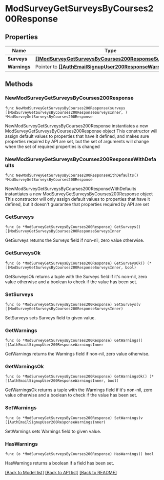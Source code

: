 # ModSurveyGetSurveysByCourses200Response

## Properties

Name | Type | Description | Notes
------------ | ------------- | ------------- | -------------
**Surveys** | [**[]ModSurveyGetSurveysByCourses200ResponseSurveysInner**](ModSurveyGetSurveysByCourses200ResponseSurveysInner.md) |  | 
**Warnings** | Pointer to [**[]AuthEmailSignupUser200ResponseWarningsInner**](AuthEmailSignupUser200ResponseWarningsInner.md) |  | [optional] 

## Methods

### NewModSurveyGetSurveysByCourses200Response

`func NewModSurveyGetSurveysByCourses200Response(surveys []ModSurveyGetSurveysByCourses200ResponseSurveysInner, ) *ModSurveyGetSurveysByCourses200Response`

NewModSurveyGetSurveysByCourses200Response instantiates a new ModSurveyGetSurveysByCourses200Response object
This constructor will assign default values to properties that have it defined,
and makes sure properties required by API are set, but the set of arguments
will change when the set of required properties is changed

### NewModSurveyGetSurveysByCourses200ResponseWithDefaults

`func NewModSurveyGetSurveysByCourses200ResponseWithDefaults() *ModSurveyGetSurveysByCourses200Response`

NewModSurveyGetSurveysByCourses200ResponseWithDefaults instantiates a new ModSurveyGetSurveysByCourses200Response object
This constructor will only assign default values to properties that have it defined,
but it doesn't guarantee that properties required by API are set

### GetSurveys

`func (o *ModSurveyGetSurveysByCourses200Response) GetSurveys() []ModSurveyGetSurveysByCourses200ResponseSurveysInner`

GetSurveys returns the Surveys field if non-nil, zero value otherwise.

### GetSurveysOk

`func (o *ModSurveyGetSurveysByCourses200Response) GetSurveysOk() (*[]ModSurveyGetSurveysByCourses200ResponseSurveysInner, bool)`

GetSurveysOk returns a tuple with the Surveys field if it's non-nil, zero value otherwise
and a boolean to check if the value has been set.

### SetSurveys

`func (o *ModSurveyGetSurveysByCourses200Response) SetSurveys(v []ModSurveyGetSurveysByCourses200ResponseSurveysInner)`

SetSurveys sets Surveys field to given value.


### GetWarnings

`func (o *ModSurveyGetSurveysByCourses200Response) GetWarnings() []AuthEmailSignupUser200ResponseWarningsInner`

GetWarnings returns the Warnings field if non-nil, zero value otherwise.

### GetWarningsOk

`func (o *ModSurveyGetSurveysByCourses200Response) GetWarningsOk() (*[]AuthEmailSignupUser200ResponseWarningsInner, bool)`

GetWarningsOk returns a tuple with the Warnings field if it's non-nil, zero value otherwise
and a boolean to check if the value has been set.

### SetWarnings

`func (o *ModSurveyGetSurveysByCourses200Response) SetWarnings(v []AuthEmailSignupUser200ResponseWarningsInner)`

SetWarnings sets Warnings field to given value.

### HasWarnings

`func (o *ModSurveyGetSurveysByCourses200Response) HasWarnings() bool`

HasWarnings returns a boolean if a field has been set.


[[Back to Model list]](../README.md#documentation-for-models) [[Back to API list]](../README.md#documentation-for-api-endpoints) [[Back to README]](../README.md)


